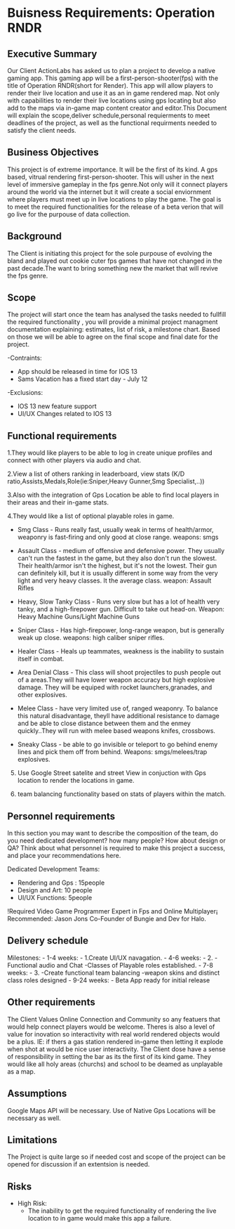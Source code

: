 # Buisness Requirements: Operation RNDR

## Executive Summary

Our Client ActionLabs has asked us to plan a project to develop a native gaming app. This gaming app will be a first-person-shooter(fps) with the title of Operation RNDR(short for Render). This app will allow players to render their live location and use it as an in game rendered map. Not only with capabilities to render their live locations using gps locating but also add to the maps via in-game map content creator and editor.This Document will explain the scope,deliver schedule,personal requierments to meet deadlines of the project, as well as the functional requirments needed to satisfy the client needs.

## Business Objectives

This project is of extreme importance. It will be the first of its kind. A gps based, vitrual rendering first-person-shooter.
This will usher in the next level of immersive gameplay in the fps genre.Not only will it connect players around the world via the internet but it will create a social enviornment where players must meet up in live locations to play the game.
The goal is to meet the required functionalities for the release of a beta verion that will go live for the purpouse of data collection.

## Background

The Client is initiating this project for the sole purpouse of evolving the bland and played out cookie cuter fps games that have not changed in the past decade.The want to bring something new the market that will revive the fps genre.

## Scope

The project will start once the team has analysed the tasks needed to fullfill the required functionality , you will provide a minimal project managment documentation explaining: estimates, list of risk, a milestone chart. Based on those we will be able to agree on the final scope and final date for the project.

-Contraints: 
  - App should be released in time for IOS 13
  - Sams Vacation has a fixed start day - July 12
  
-Exclusions:
  - IOS 13 new feature support
  - UI/UX Changes related to IOS 13 

## Functional requirements

1.They would like players to be able to log in create unique profiles and connect with other players via audio and chat.

2.View a list of others ranking in leaderboard, view stats (K/D ratio,Assists,Medals,Role(ie:Sniper,Heavy Gunner,Smg Specialist,..))

3.Also with the integration of Gps Location be able to find local players in their areas and their in-game stats.

4.They would like a list of optional playable roles in game.

 - Smg Class - Runs really fast, usually weak in terms of health/armor, weaponry is fast-firing and only good at close range. weapons: smgs

 - Assault Class - medium of offensive and defensive power. They usually can't run the fastest in the game, but they also don't run the slowest. Their health/armor isn't the highest, but it's not the lowest. Their gun can definitely kill, but it is usually different in some way from the very light and very heavy classes. It the average class. weapon: Assault Rifles

 - Heavy, Slow Tanky Class - Runs very slow but has a lot of health very tanky, and a high-firepower gun. Difficult to take out head-on. Weapon: Heavy Machine Guns/Light Machine Guns

 - Sniper Class - Has high-firepower, long-range weapon, but is generally weak up close. weapons: high caliber sniper rifles.

 - Healer Class - Heals up teammates, weakness is the inability to sustain itself in combat.

 - Area Denial Class - This class will shoot projectiles to push people out of a areas.They will have lower weapon accuracy but high explosive damage. They will be equiped with rocket launchers,granades, and other explosives.

 - Melee Class - have very limited use of, ranged weaponry. To balance this natural disadvantage, theyll have additional resistance to damage and be able to close distance between them and the enmey quickly..They will run with melee based weapons knifes, crossbows.

 - Sneaky Class - be able to go invisible or teleport to go behind enemy lines and pick them off from behind. Weapons: smgs/melees/trap explosives.

5. Use Google Street satelite and street View in conjuction with Gps location to render the locations in game.

6. team balancing functionality based on stats of players within the match.

## Personnel requirements

In this section you may want to describe the composition of the team, do you need dedicated development?  how many people?  How about design or QA?  Think about what personnel is required to make this project a success, and place your recommendations here.

Dedicated Development Teams: 
  - Rendering and Gps : 15people
  - Design and Art: 10 people
  - UI/UX Functions: 5people
  
  
 !Required Video Game Programmer Expert in Fps and Online Multiplayer¡
  Recommended: Jason Jons Co-Founder of Bungie and Dev for Halo.

## Delivery schedule
  
  Milestones:
     -  1-4 weeks:
        - 1.Create UI/UX navagation.
     -  4-6 weeks:
        - 2. 
          -Functional audio and Chat
          -Classes of Playable roles established.
     -  7-8 weeks:
        - 3.
          -Create functional team balancing 
          -weapon skins and distinct class roles designed
     - 9-24 weeks:
          - Beta App ready for initial release
          
          

## Other requirements

The Client Values Online Connection and Community so any featuers that would help connect players would be welcome. Theres is also a level of value for inovation so interactivity with real world rendered objects would be a plus. IE: if thers a gas station rendered in-game then letting it explode when shot at would be nice user interactivity.
The Client dose have a sense of responsibility in setting the bar as its the first of its kind game. They would like all holy areas (churchs) and school to be deamed as unplayable as a map.

## Assumptions

Google Maps API will be necessary.
Use of Native Gps Locations will be necessary as well.

## Limitations

The Project is quite large so if needed cost and scope of the project can be opened for discussion if an extentsion is needed.

## Risks

- High Risk:
  - The inability to get the required functionality of rendering the live location to in game would make this app a failure.
